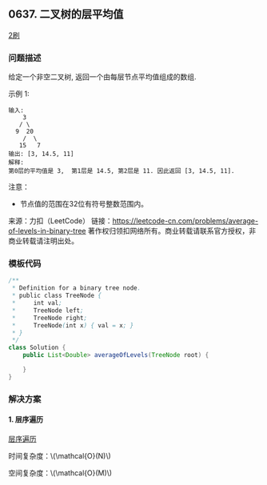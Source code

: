 ## 0637. 二叉树的层平均值

<script src="https://cdn.bootcss.com/mathjax/2.7.7/MathJax.js?config=TeX-AMS-MML_HTMLorMML"></script>

[2刷](qu0637/solu/Solution.java)

### 问题描述

给定一个非空二叉树, 返回一个由每层节点平均值组成的数组.

示例 1:

```
输入:
    3
   / \
  9  20
    /  \
   15   7
输出: [3, 14.5, 11]
解释:
第0层的平均值是 3,  第1层是 14.5, 第2层是 11. 因此返回 [3, 14.5, 11].
```

注意：

* 节点值的范围在32位有符号整数范围内。

来源：力扣（LeetCode）
链接：https://leetcode-cn.com/problems/average-of-levels-in-binary-tree
著作权归领扣网络所有。商业转载请联系官方授权，非商业转载请注明出处。

### 模板代码

``` java
/**
 * Definition for a binary tree node.
 * public class TreeNode {
 *     int val;
 *     TreeNode left;
 *     TreeNode right;
 *     TreeNode(int x) { val = x; }
 * }
 */
class Solution {
    public List<Double> averageOfLevels(TreeNode root) {

    }
}
```

### 解决方案

#### 1. 层序遍历

[层序遍历](qu0637/solu1/Solution.java)

时间复杂度：\\(\mathcal{O}(N)\\)

空间复杂度：\\(\mathcal{O}(M)\\)

